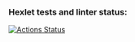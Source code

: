 ### Hexlet tests and linter status:
[![Actions Status](https://github.com/DorothyHarris/fullstack-javascript-project-44/actions/workflows/hexlet-check.yml/badge.svg)](https://github.com/DorothyHarris/fullstack-javascript-project-44/actions)